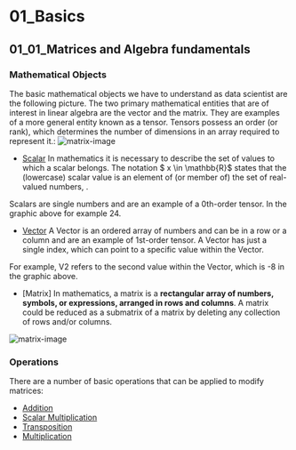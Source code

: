 # 01_Basics
## 01_01_Matrices and Algebra fundamentals

### Mathematical Objects
The basic mathematical objects we have to understand as data scientist are the following picture. The two primary mathematical entities that are of interest in linear algebra are the vector and the matrix. They are examples of a more general entity known as a tensor. Tensors possess an order (or rank), which determines the number of dimensions in an array required to represent it.:
![matrix-image](https://miro.medium.com/max/700/0*sjDnWS2QtJUa0Gy8.png)

* [Scalar](https://en.wikipedia.org/wiki/Scalar_(mathematics))
In mathematics it is necessary to describe the set of values to which a scalar belongs.  The notation  $ x \in \mathbb{R}$  states that the (lowercase) scalar value  is an element of (or member of) the set of real-valued numbers, .

Scalars are single numbers and are an example of a 0th-order tensor. In the graphic above for example 24.

* [Vector](https://en.wikipedia.org/wiki/Vector_(mathematics_and_physics))
A Vector is an ordered array of numbers and can be in a row or a column and are an example of 1st-order tensor. A Vector has just a single index, which can point to a specific value within the Vector.

For example, V2 refers to the second value within the Vector, which is -8 in the graphic above.

* [Matrix]
In mathematics, a matrix is a __rectangular array of numbers, symbols, or expressions, arranged in rows and columns__. A matrix could be reduced as a submatrix of a matrix by deleting any collection of rows and/or columns.

![matrix-image](https://upload.wikimedia.org/wikipedia/commons/b/bb/Matrix.svg)

### Operations

There are a number of basic operations that can be applied to modify matrices:

* [Addition](https://en.wikipedia.org/wiki/Matrix_addition)
* [Scalar Multiplication](https://en.wikipedia.org/wiki/Scalar_multiplication)
* [Transposition](https://en.wikipedia.org/wiki/Transpose)
* [Multiplication](https://en.wikipedia.org/wiki/Matrix_multiplication)
